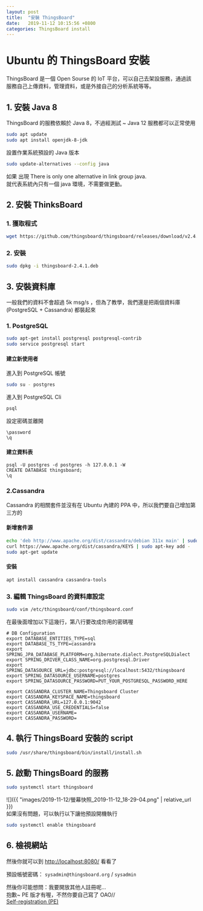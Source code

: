 ```yaml
---
layout: post
title:  "安裝 ThingsBoard"
date:   2019-11-12 10:15:56 +0800
categories: ThingsBoard install
---
```


# Ubuntu 的 ThingsBoard 安裝
ThingsBoard 是一個 Open Sourse 的 IoT 平台，可以自己去架設服務，通過該服務自己上傳資料，管理資料，或是外接自己的分析系統等等。   

## 1. 安裝 Java 8
ThingsBoard 的服務依賴於 Java 8，不過經測試 ~ Java 12 服務都可以正常使用   
```bash
sudo apt update
sudo apt install openjdk-8-jdk
```

設置作業系統預設的 Java 版本   
```bash
sudo update-alternatives --config java
```
如果 出現 There is only one alternative in link group java.    
就代表系統內只有一個 java 環境，不需要做更動。   

## 2. 安裝 ThinksBoard

### 1. 獲取程式
```bash
wget https://github.com/thingsboard/thingsboard/releases/download/v2.4.1/thingsboard-2.4.1.deb
```

### 2. 安裝
```bash
sudo dpkg -i thingsboard-2.4.1.deb
```

## 3. 安裝資料庫
一般我們的資料不會超過 5k msg/s ，但為了教學，我們還是把兩個資料庫(PostgreSQL + Cassandra) 都裝起來   

### 1. PostgreSQL
```bash
sudo apt-get install postgresql postgresql-contrib
sudo service postgresql start
```

#### 建立新使用者
進入到 PostgreSQL 帳號   
```bash
sudo su - postgres
```

進入到 PostgreSQL Cli   
```bash
psql
```

設定密碼並離開   
```psql 
\password
\q
```

#### 建立資料表
```psql
psql -U postgres -d postgres -h 127.0.0.1 -W
CREATE DATABASE thingsboard;
\q
```

### 2.Cassandra
Cassandra 的相關套件並沒有在 Ubuntu 內建的 PPA 中，所以我們要自己增加第三方的   

#### 新增套件源
``` bash
echo 'deb http://www.apache.org/dist/cassandra/debian 311x main' | sudo tee --append /etc/apt/sources.list.d/cassandra.list > /dev/null
curl https://www.apache.org/dist/cassandra/KEYS | sudo apt-key add -
sudo apt-get update
```

#### 安裝
```bash
apt install cassandra cassandra-tools
```

### 3. 編輯 ThingsBoard 的資料庫設定
```bash
sudo vim /etc/thingsboard/conf/thingsboard.conf
```

在最後面增加以下這幾行，第八行要改成你用的密碼喔   
```config
# DB Configuration 
export DATABASE_ENTITIES_TYPE=sql
export DATABASE_TS_TYPE=cassandra
export SPRING_JPA_DATABASE_PLATFORM=org.hibernate.dialect.PostgreSQLDialect
export SPRING_DRIVER_CLASS_NAME=org.postgresql.Driver
export SPRING_DATASOURCE_URL=jdbc:postgresql://localhost:5432/thingsboard
export SPRING_DATASOURCE_USERNAME=postgres
export SPRING_DATASOURCE_PASSWORD=PUT_YOUR_POSTGRESQL_PASSWORD_HERE

export CASSANDRA_CLUSTER_NAME=Thingsboard Cluster
export CASSANDRA_KEYSPACE_NAME=thingsboard
export CASSANDRA_URL=127.0.0.1:9042
export CASSANDRA_USE_CREDENTIALS=false
export CASSANDRA_USERNAME=
export CASSANDRA_PASSWORD=
```

## 4. 執行 ThingsBoard 安裝的 script
```bash
sudo /usr/share/thingsboard/bin/install/install.sh
```

## 5. 啟動 ThingsBoard 的服務
```bash
sudo systemctl start thingsboard
```

![]({{ "images/2019-11-12/螢幕快照_2019-11-12_18-29-04.png" | relative_url }})   
如果沒有問題，可以執行以下讓他預設開機執行   
```bash
sudo systemctl enable thingsboard
```

## 6. 檢視網站
然後你就可以到 [http://localhost:8080/](http://localhost:8080/) 看看了   

預設帳號密碼： `sysadmin@thingsboard.org` / `sysadmin`   

然後你可能想問：我要開放其他人註冊呢...   
抱歉~ PE 版才有喔，不然你要自己寫了 OAO//   
[Self-registration (PE)](https://thingsboard.io/docs/user-guide/self-registration/)